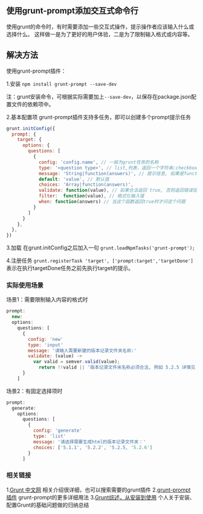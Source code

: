 ## 使用grunt-prompt添加交互式命令行

使用grunt的命令时，有时需要添加一些交互式操作，提示操作者应该输入什么或选择什么。
这样做一是为了更好的用户体验，二是为了限制输入格式或内容等。

## 解决方法
使用grunt-prompt插件：

1.安装
`npm install grunt-prompt --save-dev`

注：grunt安装命令，可根据实际需要加上`--save-dev`，以保存在package.json配置文件的依赖项中。

2.基本配置项
grunt-prompt插件支持多任务，即可以创建多个prompt提示任务
```js
grunt.initConfig({
  prompt: {
    target: {
      options: {
        questions: [
          {
            config: 'config.name', // 一般为grunt任务的名称
            type: '<question type>', // list,列表，返回一个字符串;checkbox,多选框，返回一个数组; confirm,确认，返回布尔值; input,输入框，返回一个字符串, password,密码输入框，返回一个字符串
            message: 'String|function(answers)', // 提示信息, 如果是function 需要返回一个字符串,
            default: 'value', // 默认值
            choices: 'Array|function(answers)',
            validate: function(value), // 如果合法返回 true, 否则返回错误信息。 只在 type:input 时有效
            filter:  function(value), // 格式化输入值
            when: function(answers) // 当这个函数返回true时才问这个问题
          }
        ]
      }
    },
  },
})
```
3.加载
在grunt.initConfig之后加入一句
`grunt.loadNpmTasks('grunt-prompt');`

4.注册任务
`grunt.registerTask 'target', ['prompt:target','targetDone']`
表示在执行targetDone任务之前先执行target的提示。

### 实际使用场景

场景1：需要限制输入内容的格式时

```js
prompt:
  new:
  options:
    questions: [
      {
        config: 'new'
        type: 'input'
        message: '请输入需要新建的版本记录文件夹名称:'
        validate: (value) ->
          var valid = semver.valid(value);
            return !!valid || '版本记录文件夹名称必须合法, 例如 5.2.5 详情见 http://semver.org/ for more details.';
      }
    ]
```

场景2：有固定选择项时

```js
prompt:
  generate:
    options:
      questions: [
        {
          config: 'generate'
          type: 'list'
          message: '请选择需要生成html的版本记录文件夹：'
          choices: ['5.1.1', '5.2.2', '5.2.5, '5.2.6']
        }
      ]
```

### 相关链接
1.[Grunt 中文网](http://www.gruntjs.net)
相关介绍很详细，也可以搜索需要的grunt插件
2.[grunt-prompt 插件](http://github.com/dylang/grunt-prompt)
grunt-prompt的更多详细用法
3.[Grunt综述，从安装到使用](http://www.imooc.com/article/12573)
个人关于安装、配置Grunt的基础问题做的归纳总结


